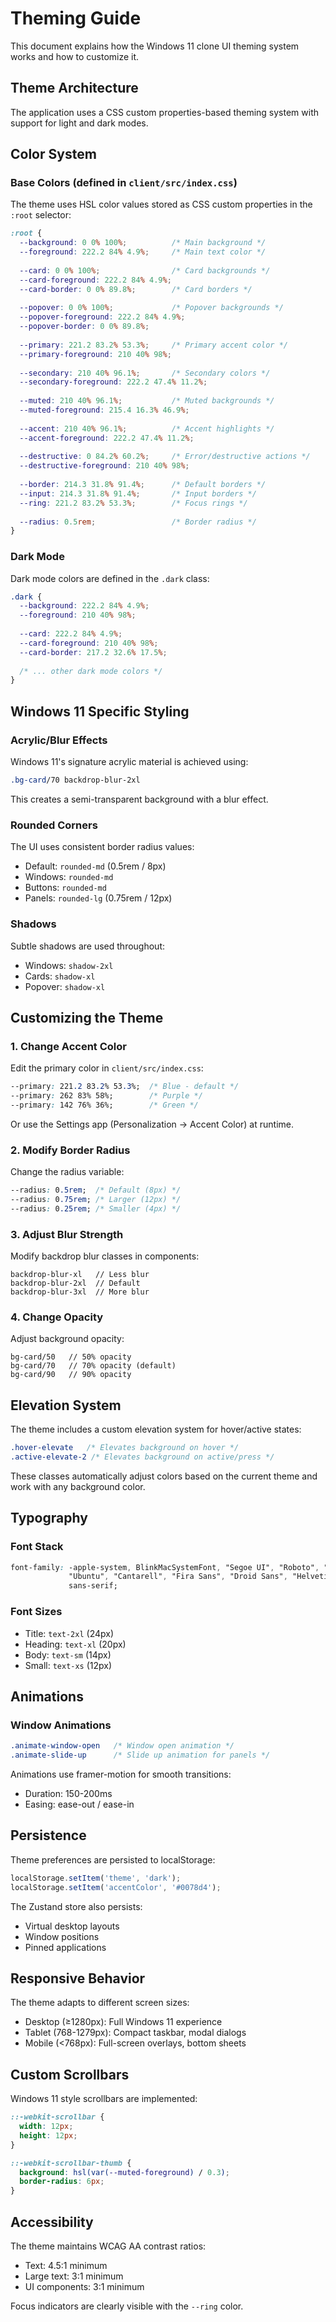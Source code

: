 # Theming Guide

This document explains how the Windows 11 clone UI theming system works and how to customize it.

## Theme Architecture

The application uses a CSS custom properties-based theming system with support for light and dark modes.

## Color System

### Base Colors (defined in `client/src/index.css`)

The theme uses HSL color values stored as CSS custom properties in the `:root` selector:

```css
:root {
  --background: 0 0% 100%;          /* Main background */
  --foreground: 222.2 84% 4.9%;     /* Main text color */
  
  --card: 0 0% 100%;                /* Card backgrounds */
  --card-foreground: 222.2 84% 4.9%;
  --card-border: 0 0% 89.8%;        /* Card borders */
  
  --popover: 0 0% 100%;             /* Popover backgrounds */
  --popover-foreground: 222.2 84% 4.9%;
  --popover-border: 0 0% 89.8%;
  
  --primary: 221.2 83.2% 53.3%;     /* Primary accent color */
  --primary-foreground: 210 40% 98%;
  
  --secondary: 210 40% 96.1%;       /* Secondary colors */
  --secondary-foreground: 222.2 47.4% 11.2%;
  
  --muted: 210 40% 96.1%;           /* Muted backgrounds */
  --muted-foreground: 215.4 16.3% 46.9%;
  
  --accent: 210 40% 96.1%;          /* Accent highlights */
  --accent-foreground: 222.2 47.4% 11.2%;
  
  --destructive: 0 84.2% 60.2%;     /* Error/destructive actions */
  --destructive-foreground: 210 40% 98%;
  
  --border: 214.3 31.8% 91.4%;      /* Default borders */
  --input: 214.3 31.8% 91.4%;       /* Input borders */
  --ring: 221.2 83.2% 53.3%;        /* Focus rings */
  
  --radius: 0.5rem;                 /* Border radius */
}
```

### Dark Mode

Dark mode colors are defined in the `.dark` class:

```css
.dark {
  --background: 222.2 84% 4.9%;
  --foreground: 210 40% 98%;
  
  --card: 222.2 84% 4.9%;
  --card-foreground: 210 40% 98%;
  --card-border: 217.2 32.6% 17.5%;
  
  /* ... other dark mode colors */
}
```

## Windows 11 Specific Styling

### Acrylic/Blur Effects

Windows 11's signature acrylic material is achieved using:

```css
.bg-card/70 backdrop-blur-2xl
```

This creates a semi-transparent background with a blur effect.

### Rounded Corners

The UI uses consistent border radius values:
- Default: `rounded-md` (0.5rem / 8px)
- Windows: `rounded-md` 
- Buttons: `rounded-md`
- Panels: `rounded-lg` (0.75rem / 12px)

### Shadows

Subtle shadows are used throughout:
- Windows: `shadow-2xl`
- Cards: `shadow-xl`
- Popover: `shadow-xl`

## Customizing the Theme

### 1. Change Accent Color

Edit the primary color in `client/src/index.css`:

```css
--primary: 221.2 83.2% 53.3%;  /* Blue - default */
--primary: 262 83% 58%;        /* Purple */
--primary: 142 76% 36%;        /* Green */
```

Or use the Settings app (Personalization → Accent Color) at runtime.

### 2. Modify Border Radius

Change the radius variable:

```css
--radius: 0.5rem;  /* Default (8px) */
--radius: 0.75rem; /* Larger (12px) */
--radius: 0.25rem; /* Smaller (4px) */
```

### 3. Adjust Blur Strength

Modify backdrop blur classes in components:

```tsx
backdrop-blur-xl   // Less blur
backdrop-blur-2xl  // Default
backdrop-blur-3xl  // More blur
```

### 4. Change Opacity

Adjust background opacity:

```tsx
bg-card/50   // 50% opacity
bg-card/70   // 70% opacity (default)
bg-card/90   // 90% opacity
```

## Elevation System

The theme includes a custom elevation system for hover/active states:

```css
.hover-elevate   /* Elevates background on hover */
.active-elevate-2 /* Elevates background on active/press */
```

These classes automatically adjust colors based on the current theme and work with any background color.

## Typography

### Font Stack

```css
font-family: -apple-system, BlinkMacSystemFont, "Segoe UI", "Roboto", "Oxygen", 
             "Ubuntu", "Cantarell", "Fira Sans", "Droid Sans", "Helvetica Neue", 
             sans-serif;
```

### Font Sizes

- Title: `text-2xl` (24px)
- Heading: `text-xl` (20px)
- Body: `text-sm` (14px)
- Small: `text-xs` (12px)

## Animations

### Window Animations

```css
.animate-window-open   /* Window open animation */
.animate-slide-up      /* Slide up animation for panels */
```

Animations use framer-motion for smooth transitions:
- Duration: 150-200ms
- Easing: ease-out / ease-in

## Persistence

Theme preferences are persisted to localStorage:

```typescript
localStorage.setItem('theme', 'dark');
localStorage.setItem('accentColor', '#0078d4');
```

The Zustand store also persists:
- Virtual desktop layouts
- Window positions
- Pinned applications

## Responsive Behavior

The theme adapts to different screen sizes:

- Desktop (≥1280px): Full Windows 11 experience
- Tablet (768-1279px): Compact taskbar, modal dialogs
- Mobile (<768px): Full-screen overlays, bottom sheets

## Custom Scrollbars

Windows 11 style scrollbars are implemented:

```css
::-webkit-scrollbar {
  width: 12px;
  height: 12px;
}

::-webkit-scrollbar-thumb {
  background: hsl(var(--muted-foreground) / 0.3);
  border-radius: 6px;
}
```

## Accessibility

The theme maintains WCAG AA contrast ratios:
- Text: 4.5:1 minimum
- Large text: 3:1 minimum
- UI components: 3:1 minimum

Focus indicators are clearly visible with the `--ring` color.
